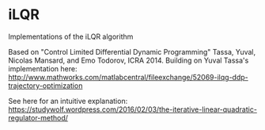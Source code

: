 # iLQR
Implementations of the iLQR algorithm

Based on "Control Limited Differential Dynamic Programming" Tassa, Yuval, Nicolas Mansard, and Emo Todorov, ICRA 2014.
Building on Yuval Tassa's implementation here: http://www.mathworks.com/matlabcentral/fileexchange/52069-ilqg-ddp-trajectory-optimization

See here for an intuitive explanation: https://studywolf.wordpress.com/2016/02/03/the-iterative-linear-quadratic-regulator-method/
